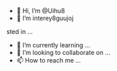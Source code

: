 - 👋 Hi, I’m @Uihu8
- 👀 I’m interey8guujoj

sted in ...
- 🌱 I’m currently learning ...
- 💞️ I’m looking to collaborate on ...
- 📫 How to reach me ...

<!---
Uihu8/Uihu8 is a ✨ special ✨ repository because its `README.md` (this file) appears on your GitHub profile.
You can click the Preview link to take a look at your changes.
--->
